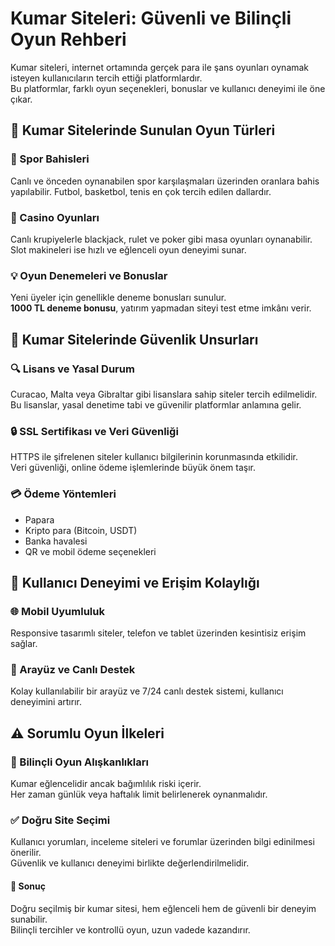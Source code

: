 # Kumar Siteleri: Güvenli ve Bilinçli Oyun Rehberi

Kumar siteleri, internet ortamında gerçek para ile şans oyunları oynamak isteyen kullanıcıların tercih ettiği platformlardır.  
Bu platformlar, farklı oyun seçenekleri, bonuslar ve kullanıcı deneyimi ile öne çıkar.

## 🎰 Kumar Sitelerinde Sunulan Oyun Türleri

### 🏀 Spor Bahisleri
Canlı ve önceden oynanabilen spor karşılaşmaları üzerinden oranlara bahis yapılabilir. Futbol, basketbol, tenis en çok tercih edilen dallardır.

### 🎲 Casino Oyunları
Canlı krupiyelerle blackjack, rulet ve poker gibi masa oyunları oynanabilir. Slot makineleri ise hızlı ve eğlenceli oyun deneyimi sunar.

### 💡 Oyun Denemeleri ve Bonuslar
Yeni üyeler için genellikle deneme bonusları sunulur.  
**1000 TL deneme bonusu**, yatırım yapmadan siteyi test etme imkânı verir.

## 🔐 Kumar Sitelerinde Güvenlik Unsurları

### 🔍 Lisans ve Yasal Durum
Curacao, Malta veya Gibraltar gibi lisanslara sahip siteler tercih edilmelidir.  
Bu lisanslar, yasal denetime tabi ve güvenilir platformlar anlamına gelir.

### 🔒 SSL Sertifikası ve Veri Güvenliği
HTTPS ile şifrelenen siteler kullanıcı bilgilerinin korunmasında etkilidir.  
Veri güvenliği, online ödeme işlemlerinde büyük önem taşır.

### 💳 Ödeme Yöntemleri
- Papara  
- Kripto para (Bitcoin, USDT)  
- Banka havalesi  
- QR ve mobil ödeme seçenekleri

## 📱 Kullanıcı Deneyimi ve Erişim Kolaylığı

### 🌐 Mobil Uyumluluk
Responsive tasarımlı siteler, telefon ve tablet üzerinden kesintisiz erişim sağlar.

### 🧩 Arayüz ve Canlı Destek
Kolay kullanılabilir bir arayüz ve 7/24 canlı destek sistemi, kullanıcı deneyimini artırır.

## ⚠️ Sorumlu Oyun İlkeleri

### 🎯 Bilinçli Oyun Alışkanlıkları
Kumar eğlencelidir ancak bağımlılık riski içerir.  
Her zaman günlük veya haftalık limit belirlenerek oynanmalıdır.

### ✅ Doğru Site Seçimi
Kullanıcı yorumları, inceleme siteleri ve forumlar üzerinden bilgi edinilmesi önerilir.  
Güvenlik ve kullanıcı deneyimi birlikte değerlendirilmelidir.

#### 📌 Sonuç
Doğru seçilmiş bir kumar sitesi, hem eğlenceli hem de güvenli bir deneyim sunabilir.  
Bilinçli tercihler ve kontrollü oyun, uzun vadede kazandırır.


